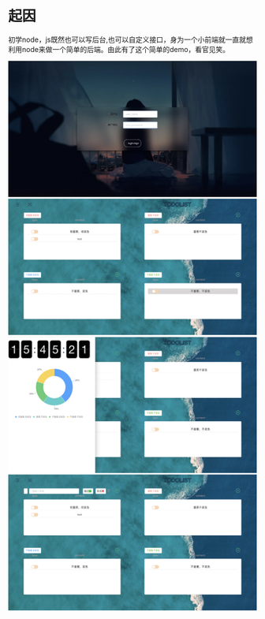 
# 起因

初学node，js既然也可以写后台,也可以自定义接口，身为一个小前端就一直就想利用node来做一个简单的后端。由此有了这个简单的demo，看官见笑。

![登陆页面](../../.vuepress/public/login.png)
![主界面](../../.vuepress/public/main1.png)
![主界面](../../.vuepress/public/main2.png)
![主界面](../../.vuepress/public/main3.png)
